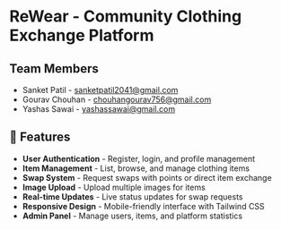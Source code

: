 # ReWear - Community Clothing Exchange Platform

## Team Members
- Sanket Patil - sanketpatil2041@gmail.com  
- Gourav Chouhan - chouhangourav756@gmail.com  
- Yashas Sawai - yashassawai@gmail.com

## 🌟 Features

- **User Authentication** - Register, login, and profile management
- **Item Management** - List, browse, and manage clothing items
- **Swap System** - Request swaps with points or direct item exchange
- **Image Upload** - Upload multiple images for items
- **Real-time Updates** - Live status updates for swap requests
- **Responsive Design** - Mobile-friendly interface with Tailwind CSS
- **Admin Panel** - Manage users, items, and platform statistics
